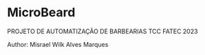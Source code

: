# MicroBeard

PROJETO DE AUTOMATIZAÇÃO DE BARBEARIAS TCC FATEC 2023

Author: Misrael Wilk Alves Marques
